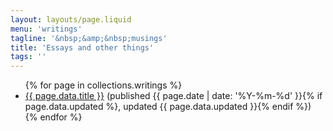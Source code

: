 ```yaml
---
layout: layouts/page.liquid
menu: 'writings'
tagline: '&nbsp;&amp;&nbsp;musings'
title: 'Essays and other things'
tags: ''
---
```

<ul>
{% for page in collections.writings %}
  <li><a href="{{ page.url }}">{{ page.data.title }}</a> <span class="date">(published {{ page.date | date: '%Y-%m-%d' }}{% if page.data.updated %}, updated {{ page.data.updated }}{% endif %})</span></li>
{% endfor %}
</ul>
